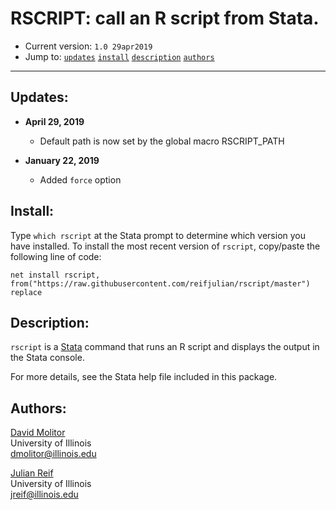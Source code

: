 # RSCRIPT: call an R script from Stata.

- Current version: `1.0 29apr2019`
- Jump to: [`updates`](#recent-updates) [`install`](#install) [`description`](#description) [`authors`](#authors)

-----------

## Updates:

* **April 29, 2019**
  - Default path is now set by the global macro RSCRIPT_PATH

* **January 22, 2019**
  - Added ```force``` option

## Install:

Type `which rscript` at the Stata prompt to determine which version you have installed. To install the most recent version of `rscript`, copy/paste the following line of code:

```
net install rscript, from("https://raw.githubusercontent.com/reifjulian/rscript/master") replace
```

## Description: 

`rscript` is a [Stata](http://www.stata.com) command that runs an R script and displays the output in the Stata console.

For more details, see the Stata help file included in this package.

## Authors:

[David Molitor](http://www.davidmolitor.com)
<br>University of Illinois
<br>dmolitor@illinois.edu

[Julian Reif](http://www.julianreif.com)
<br>University of Illinois
<br>jreif@illinois.edu
